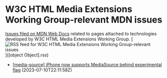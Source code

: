 # W3C HTML Media Extensions Working Group-relevant MDN issues

[Issues filed on MDN Web Docs](https://github.com/mdn/content/issues) related to pages attached to technologies developed by W3C HTML Media Extensions Working Group. [![RSS feed for W3C HTML Media Extensions Working Group-relevant issues](https://www.w3.org/QA/2007/04/feed_icon)]([object Object].rss)

* [[media-source] iPhone now supports MediaSource behind experimental flag](https://github.com/mdn/content/issues/27865) (2023-07-10T22:11:58Z)
  
